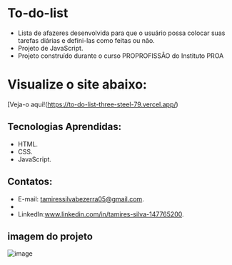 # To-do-list

- Lista de afazeres desenvolvida para que o usuário possa colocar suas tarefas diárias e defini-las como feitas ou não.
- Projeto de JavaScript.
- Projeto construído durante o curso PROPROFISSÃO do Instituto PROA

# Visualize o site abaixo:

[Veja-o aqui!(https://to-do-list-three-steel-79.vercel.app/)

## Tecnologias Aprendidas:

- HTML.
- CSS.
- JavaScript.

## Contatos:

- E-mail: [tamiressilvabezerra05@gmail.com](mailto:tamiressilvabezerra05@gmail.com).
- 
- LinkedIn:www.linkedin.com/in/tamires-silva-147765200.

## imagem do projeto

![image](https://github.com/tamiressil/To-do-list/assets/163886976/f0515e30-6f43-4222-8559-c96bee487a8a)
